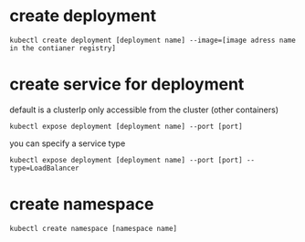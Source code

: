 # create deployment

    kubectl create deployment [deployment name] --image=[image adress name in the contianer registry]

# create service for deployment 

default is a clusterIp only accessible from the cluster (other containers)

    kubectl expose deployment [deployment name] --port [port] 

you can specify a service type 

    kubectl expose deployment [deployment name] --port [port] --type=LoadBalancer

# create namespace

    kubectl create namespace [namespace name]